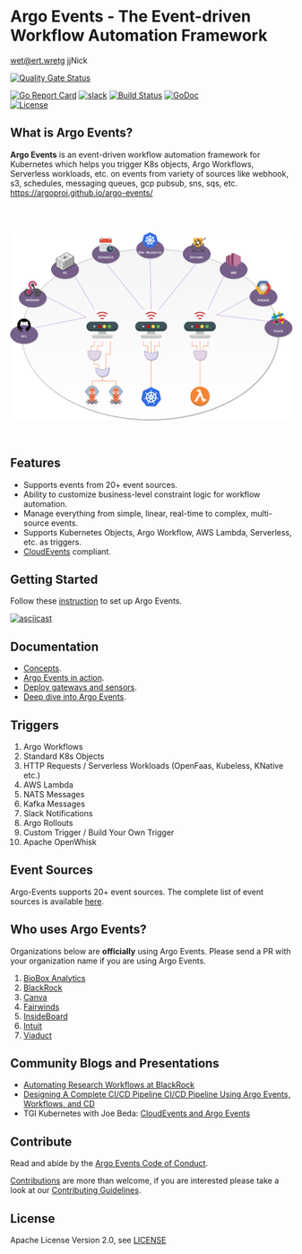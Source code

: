 # Argo Events - The Event-driven Workflow Automation Framework

wet@ert.wretg  jjNick

[![Quality Gate Status](https://sonarcloud.io/api/project_badges/measure?project=valery-zhurbenko_argo-events&metric=alert_status)](https://sonarcloud.io/dashboard?id=valery-zhurbenko_argo-events)


[![Go Report Card](https://goreportcard.com/badge/github.com/argoproj/argo-events)](https://goreportcard.com/report/github.com/argoproj/argo-events)
[![slack](https://img.shields.io/badge/slack-argoproj-brightgreen.svg?logo=slack)](https://argoproj.github.io/community/join-slack)
[![Build Status](https://travis-ci.org/argoproj/argo-events.svg?branch=master)](https://travis-ci.org/argoproj/argo-events)
[![GoDoc](https://godoc.org/github.com/argoproj/argo-events?status.svg)](https://godoc.org/github.com/argoproj/argo-events/pkg/apis)	
[![License](https://img.shields.io/badge/License-Apache%202.0-blue.svg)](LICENSE)

## What is Argo Events?
**Argo Events** is an event-driven workflow automation framework for Kubernetes 
which helps you trigger K8s objects, Argo Workflows, Serverless workloads, etc. 
on events from variety of sources like webhook, s3, schedules, messaging queues, gcp pubsub, sns, sqs, etc.
https://argoproj.github.io/argo-events/

<br/>
<br/>

<p align="center">
  <img src="https://github.com/argoproj/argo-events/blob/master/docs/assets/argo-events-top-level.png?raw=true" alt="High Level Overview"/>
</p>

<br/>

## Features 
* Supports events from 20+ event sources.
* Ability to customize business-level constraint logic for workflow automation.
* Manage everything from simple, linear, real-time to complex, multi-source events.
* Supports Kubernetes Objects, Argo Workflow, AWS Lambda, Serverless, etc. as triggers.
* [CloudEvents](https://cloudevents.io/) compliant.

## Getting Started
Follow these [instruction](https://argoproj.github.io/argo-events/installation/) to set up Argo Events.

[![asciicast](https://asciinema.org/a/AKkYwzEakSUsLqH8mMORA4kza.png)](https://asciinema.org/a/AKkYwzEakSUsLqH8mMORA4kza)

## Documentation
- [Concepts](https://argoproj.github.io/argo-events/concepts/architecture/).
- [Argo Events in action](https://argoproj.github.io/argo-events/quick_start/).
- [Deploy gateways and sensors](https://argoproj.github.io/argo-events/setup/webhook/).
- [Deep dive into Argo Events](https://argoproj.github.io/argo-events/tutorials/01-introduction/).  

## Triggers

1. Argo Workflows
1. Standard K8s Objects
1. HTTP Requests / Serverless Workloads (OpenFaas, Kubeless, KNative etc.)
1. AWS Lambda
1. NATS Messages
1. Kafka Messages
1. Slack Notifications
1. Argo Rollouts
1. Custom Trigger / Build Your Own Trigger
1. Apache OpenWhisk


## Event Sources

Argo-Events supports 20+ event sources. The complete list of event sources is available [here](https://argoproj.github.io/argo-events/concepts/event_source/).

## Who uses Argo Events?

Organizations below are **officially** using Argo Events. Please send a PR with your organization name if you are using Argo Events.
1. [BioBox Analytics](https://biobox.io)
1. [BlackRock](https://www.blackrock.com/)
1. [Canva](https://www.canva.com/)
1. [Fairwinds](https://fairwinds.com/)
1. [InsideBoard](https://www.insideboard.com)
1. [Intuit](https://www.intuit.com/)
1. [Viaduct](https://www.viaduct.ai/)

## Community Blogs and Presentations

* [Automating Research Workflows at BlackRock](https://www.youtube.com/watch?v=ZK510prml8o)
* [Designing A Complete CI/CD Pipeline CI/CD Pipeline Using Argo Events, Workflows, and CD](https://www.slideshare.net/JulianMazzitelli/designing-a-complete-ci-cd-pipeline-using-argo-events-workflow-and-cd-products-228452500)
* TGI Kubernetes with Joe Beda: [CloudEvents and Argo Events](https://www.youtube.com/watch?v=LQbBgQnUs_k&list=PL7bmigfV0EqQzxcNpmcdTJ9eFRPBe-iZa&index=2&t=0s)

## Contribute

Read and abide by the [Argo Events Code of Conduct](https://github.com/argoproj/argo-events/blob/master/CODE_OF_CONDUCT.md).

[Contributions](https://github.com/argoproj/argo-events/issues) are more than welcome, if you are interested please take a look at our [Contributing Guidelines](./CONTRIBUTING.md).

## License

Apache License Version 2.0, see [LICENSE](./LICENSE)

